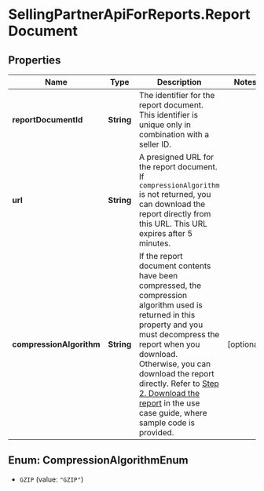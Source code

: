 # SellingPartnerApiForReports.ReportDocument

## Properties
Name | Type | Description | Notes
------------ | ------------- | ------------- | -------------
**reportDocumentId** | **String** | The identifier for the report document. This identifier is unique only in combination with a seller ID. | 
**url** | **String** | A presigned URL for the report document. If `compressionAlgorithm` is not returned, you can download the report directly from this URL. This URL expires after 5 minutes. | 
**compressionAlgorithm** | **String** | If the report document contents have been compressed, the compression algorithm used is returned in this property and you must decompress the report when you download. Otherwise, you can download the report directly. Refer to [Step 2. Download the report](https://developer-docs.amazon.com/sp-api/docs/reports-api-v2021-06-30-retrieve-a-report#step-2-download-the-report) in the use case guide, where sample code is provided. | [optional] 


<a name="CompressionAlgorithmEnum"></a>
## Enum: CompressionAlgorithmEnum


* `GZIP` (value: `"GZIP"`)




